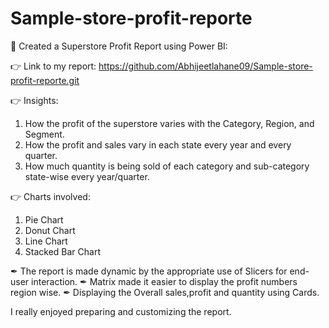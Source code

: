 # Sample-store-profit-reporte

🎯 Created a Superstore Profit Report using Power BI:

👉 Link to my report: https://github.com/Abhijeetlahane09/Sample-store-profit-reporte.git

👉 Insights:
1. How the profit of the superstore varies with the Category, Region, and Segment.
2. How the profit and sales vary in each state every year and every quarter.
3. How much quantity is being sold of each category and sub-category state-wise every year/quarter.

👉 Charts involved:
1. Pie Chart
2. Donut Chart
3. Line Chart
4. Stacked Bar Chart

✒ The report is made dynamic by the appropriate use of Slicers for end-user interaction.
✒ Matrix made it easier to display the profit numbers region wise.
✒ Displaying the Overall sales,profit and quantity using Cards.

I really enjoyed preparing and customizing the report.
